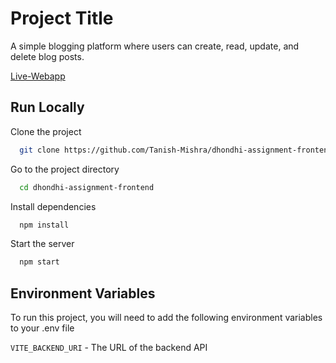 # Project Title

A simple blogging platform where users can create, read, update, and delete blog posts.

[Live-Webapp](https://dhondhi-assignment-frontend.vercel.app/)

## Run Locally

Clone the project

```bash
  git clone https://github.com/Tanish-Mishra/dhondhi-assignment-frontend
```

Go to the project directory

```bash
  cd dhondhi-assignment-frontend
```

Install dependencies

```bash
  npm install
```

Start the server

```bash
  npm start
```

## Environment Variables

To run this project, you will need to add the following environment variables to your .env file

`VITE_BACKEND_URI` - The URL of the backend API



